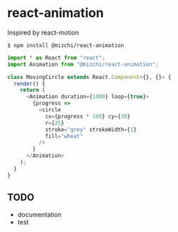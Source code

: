 # react-animation

Inspired by react-motion

```
$ npm install @mizchi/react-animation
```

```js
import * as React from "react";
import Animation from "@mizchi/react-animation";

class MovingCircle extends React.Component<{}, {}> {
  render() {
    return (
      <Animation duration={1000} loop={true}>
        {progress =>
          <circle
            cx={progress * 100} cy={30}
            r={25}
            stroke="grey" strokeWidth={1}
            fill="wheat"
          />
        }
      </Animation>
    );
  }
}
```

## TODO

- documentation
- test
